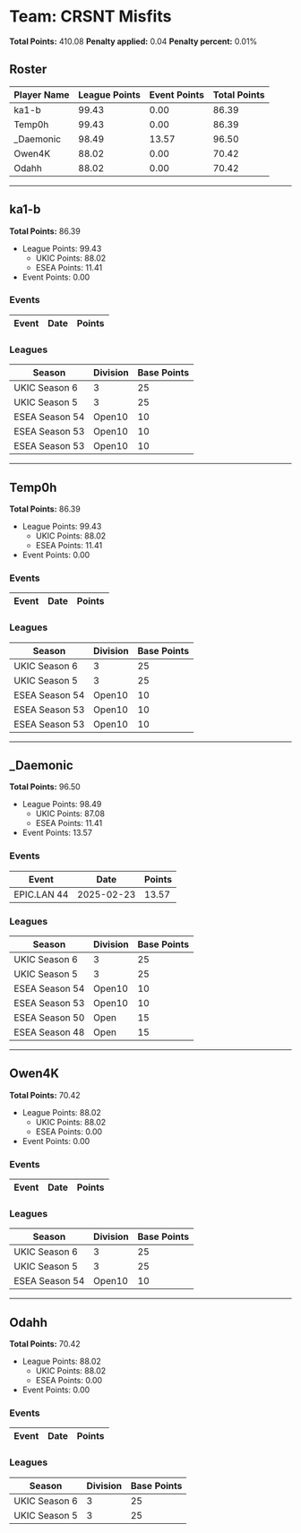 # Team: CRSNT Misfits

**Total Points:** 410.08
**Penalty applied:** 0.04
**Penalty percent:** 0.01%

## Roster
| Player Name | League Points | Event Points | Total Points |
|-------------|--------------|--------------|-------------|
| ka1-b | 99.43 | 0.00 | 86.39 |
| Temp0h | 99.43 | 0.00 | 86.39 |
| _Daemonic | 98.49 | 13.57 | 96.50 |
| Owen4K | 88.02 | 0.00 | 70.42 |
| Odahh | 88.02 | 0.00 | 70.42 |

---

## ka1-b

**Total Points:** 86.39

- League Points: 99.43
  - UKIC Points: 88.02
  - ESEA Points: 11.41
- Event Points: 0.00

### Events
| Event | Date | Points |
|-------|------|--------|
### Leagues
| Season | Division | Base Points |
|--------|----------|-------------|
| UKIC Season 6 | 3 | 25 |
| UKIC Season 5 | 3 | 25 |
| ESEA Season 54 | Open10 | 10 |
| ESEA Season 53 | Open10 | 10 |
| ESEA Season 53 | Open10 | 10 |
---

## Temp0h

**Total Points:** 86.39

- League Points: 99.43
  - UKIC Points: 88.02
  - ESEA Points: 11.41
- Event Points: 0.00

### Events
| Event | Date | Points |
|-------|------|--------|
### Leagues
| Season | Division | Base Points |
|--------|----------|-------------|
| UKIC Season 6 | 3 | 25 |
| UKIC Season 5 | 3 | 25 |
| ESEA Season 54 | Open10 | 10 |
| ESEA Season 53 | Open10 | 10 |
| ESEA Season 53 | Open10 | 10 |
---

## _Daemonic

**Total Points:** 96.50

- League Points: 98.49
  - UKIC Points: 87.08
  - ESEA Points: 11.41
- Event Points: 13.57

### Events
| Event | Date | Points |
|-------|------|--------|
| EPIC.LAN 44 | 2025-02-23 | 13.57 |
### Leagues
| Season | Division | Base Points |
|--------|----------|-------------|
| UKIC Season 6 | 3 | 25 |
| UKIC Season 5 | 3 | 25 |
| ESEA Season 54 | Open10 | 10 |
| ESEA Season 53 | Open10 | 10 |
| ESEA Season 50 | Open | 15 |
| ESEA Season 48 | Open | 15 |
---

## Owen4K

**Total Points:** 70.42

- League Points: 88.02
  - UKIC Points: 88.02
  - ESEA Points: 0.00
- Event Points: 0.00

### Events
| Event | Date | Points |
|-------|------|--------|
### Leagues
| Season | Division | Base Points |
|--------|----------|-------------|
| UKIC Season 6 | 3 | 25 |
| UKIC Season 5 | 3 | 25 |
| ESEA Season 54 | Open10 | 10 |
---

## Odahh

**Total Points:** 70.42

- League Points: 88.02
  - UKIC Points: 88.02
  - ESEA Points: 0.00
- Event Points: 0.00

### Events
| Event | Date | Points |
|-------|------|--------|
### Leagues
| Season | Division | Base Points |
|--------|----------|-------------|
| UKIC Season 6 | 3 | 25 |
| UKIC Season 5 | 3 | 25 |